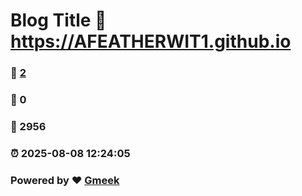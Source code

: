 # Blog Title :link: https://AFEATHERWIT1.github.io 
### :page_facing_up: [2](https://AFEATHERWIT1.github.io/tag.html) 
### :speech_balloon: 0 
### :hibiscus: 2956 
### :alarm_clock: 2025-08-08 12:24:05 
### Powered by :heart: [Gmeek](https://github.com/Meekdai/Gmeek)
